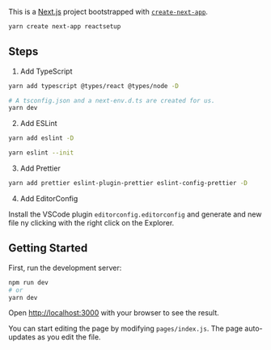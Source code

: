 This is a [Next.js](https://nextjs.org/) project bootstrapped with [`create-next-app`](https://github.com/vercel/next.js/tree/canary/packages/create-next-app).

```bash
yarn create next-app reactsetup
```

## Steps

1. Add TypeScript

```bash
yarn add typescript @types/react @types/node -D

# A tsconfig.json and a next-env.d.ts are created for us.
yarn dev
```

2. Add ESLint

```bash
yarn add eslint -D

yarn eslint --init
```

3. Add Prettier

```bash
yarn add prettier eslint-plugin-prettier eslint-config-prettier -D
```

4. Add EditorConfig

Install the VSCode plugin `editorconfig.editorconfig` and generate and new file ny clicking with the right click on the Explorer.

## Getting Started

First, run the development server:

```bash
npm run dev
# or
yarn dev
```

Open [http://localhost:3000](http://localhost:3000) with your browser to see the result.

You can start editing the page by modifying `pages/index.js`. The page auto-updates as you edit the file.
